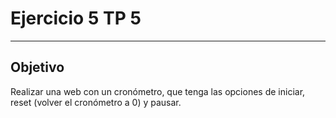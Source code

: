 # Ejercicio 5 TP 5
***
## Objetivo
Realizar una web con un cronómetro, que tenga las opciones de iniciar, reset (volver el cronómetro a 0) y pausar.